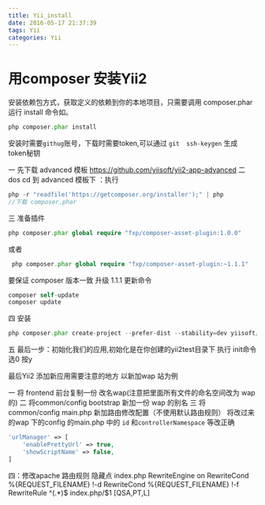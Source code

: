 ```yaml
---
title: Yii_install
date: 2016-05-17 21:37:39
tags: Yii
categories: Yii
---
```

# 用composer 安装Yii2
安装依赖包方式，获取定义的依赖到你的本地项目，只需要调用 composer.phar 运行 install 命令如。
```php
php composer.phar install
```

安装时需要`githug`账号，下载时需要token,可以通过 `git  ssh-keygen` 生成 token秘钥

一 先下载 advanced 模板  https://github.com/yiisoft/yii2-app-advanced
二 dos cd 到 advanced 模板下 ：执行
```php
php -r "readfile('https://getcomposer.org/installer');" | php   
//下载 composer.phar 
```
三 准备插件 
```php
php composer.phar global require "fxp/composer-asset-plugin:1.0.0"
```
或者
```php
 php composer.phar global require "fxp/composer-asset-plugin:~1.1.1"
```
<!-- more -->

要保证 composer 版本一致 升级 1.1.1 更新命令  
```php
composer self-update
composer update
```
四  安装
```php
php composer.phar create-project --prefer-dist --stability=dev yiisoft/yii2-app-advanced  ../yii2test
```
五 最后一步：初始化我们的应用,初始化是在你创建的yii2test目录下 执行 init命令 选0 按y

最后Yii2 添加新应用需要注意的地方 以新加wap 站为例

一  将 frontend 前台复制一份 改名wap(注意把里面所有文件的命名空间改为 wap的)
二  将common/config bootstrap 新加一份 wap 的别名
三  将common/config main.php  新加路由修改配置（不使用默认路由规则）
    将改过来的wap 下的config 的main.php 中的 `id` 和`controllerNamespace` 等改正确
```php
'urlManager' => [
    'enablePrettyUrl' => true,
    'showScriptName' => false,
]
```
四：修改apache 路由规则 隐藏点 index.php 
  RewriteEngine on
  RewriteCond %{REQUEST_FILENAME} !-d
  RewriteCond %{REQUEST_FILENAME} !-f
  RewriteRule ^(.*)$ index.php/$1 [QSA,PT,L]

